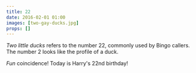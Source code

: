 ```yaml
---
title: 22
date: 2016-02-01 01:00
images: [two-gay-ducks.jpg]
props: []
---
```

*Two little ducks* refers to the number 22, commonly used by Bingo callers. The number 2 looks like the profile of a duck.

*Fun* coincidence! Today is Harry's 22nd birthday!
